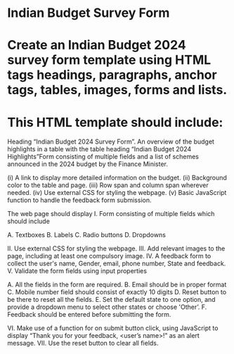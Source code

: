 # Indian Budget Survey Form
# Create an Indian Budget 2024 survey form template using HTML tags headings, paragraphs, anchor tags, tables, images, forms and lists.

# This HTML template should include:
Heading “Indian Budget 2024 Survey Form”.
An overview of the budget highlights in a table with the table heading “Indian Budget 2024 Highlights”Form consisting of multiple fields and a list of schemes announced in the 2024 budget by the Finance Minister.

(i)	A link to display more detailed information on the budget.
(ii)	Background color to the table and page.
(iii)	Row span and column span wherever needed.
(iv)	Use external CSS for styling the webpage.
(v)	Basic JavaScript function to handle the feedback form submission.

The web page should display
I.	Form consisting of multiple fields which should include

A.	Textboxes
B.	Labels
C.	Radio buttons
D.	Dropdowns

II.	Use external CSS for styling the webpage.
III.	Add relevant images to the page, including at least one compulsory image.
IV.		A feedback form to collect the user's name, Gender, email, phone number, State and feedback.
V.	Validate the form fields using input properties

A.	All the fields in the form are required.
B.	Email should be in proper format
C.	Mobile number field should consist of exactly 10 digits
D.	Reset button to be there to reset all the fields.
E.	Set the default state to one option, and provide a dropdown menu to select other states or choose 'Other’.
F.	Feedback should be entered before submitting the form.

VI.	Make use of a function for on submit button click, using JavaScript to display “Thank you for your feedback, <user’s name>!” as an alert message.
VII.	Use the reset button to clear all fields.
